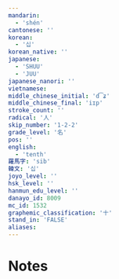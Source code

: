 ```yaml
---
mandarin:
  - 'shén'
cantonese: ''
korean:
  - '십'
korean_native: ''
japanese:
  - 'SHUU'
  - 'JUU'
japanese_nanori: ''
vietnamese:
middle_chinese_initial: 'd͡ʑ'
middle_chinese_final: 'iɪp'
stroke_count: ''
radical: '人'
skip_number: '1-2-2'
grade_level: '名'
pos: ''
english:
  - 'tenth'
羅馬字: 'sib'
韓文: '십'
joyo_level: ''
hsk_level: ''
hanmun_edu_level: ''
danayo_id: 8009
mc_id: 1532
graphemic_classification: '十'
stand_in: 'FALSE'
aliases:
---
```


# Notes
